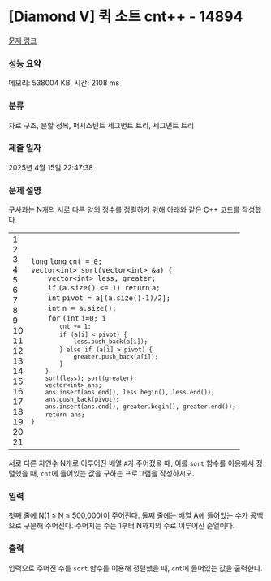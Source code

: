 # [Diamond V] 퀵 소트 cnt++ - 14894 

[문제 링크](https://www.acmicpc.net/problem/14894) 

### 성능 요약

메모리: 538004 KB, 시간: 2108 ms

### 분류

자료 구조, 분할 정복, 퍼시스턴트 세그먼트 트리, 세그먼트 트리

### 제출 일자

2025년 4월 15일 22:47:38

### 문제 설명

<p>구사과는 N개의 서로 다른 양의 정수를 정렬하기 위해 아래와 같은 C++ 코드를 작성했다.</p>

<div><div id="highlighter_234893" class="syntaxhighlighter  c"><table border="0" cellpadding="0" cellspacing="0"><tbody><tr><td class="gutter"><div class="line number1 index0 alt2">1</div><div class="line number2 index1 alt1">2</div><div class="line number3 index2 alt2">3</div><div class="line number4 index3 alt1">4</div><div class="line number5 index4 alt2">5</div><div class="line number6 index5 alt1">6</div><div class="line number7 index6 alt2">7</div><div class="line number8 index7 alt1">8</div><div class="line number9 index8 alt2">9</div><div class="line number10 index9 alt1">10</div><div class="line number11 index10 alt2">11</div><div class="line number12 index11 alt1">12</div><div class="line number13 index12 alt2">13</div><div class="line number14 index13 alt1">14</div><div class="line number15 index14 alt2">15</div><div class="line number16 index15 alt1">16</div><div class="line number17 index16 alt2">17</div><div class="line number18 index17 alt1">18</div><div class="line number19 index18 alt2">19</div><div class="line number20 index19 alt1">20</div><div class="line number21 index20 alt2">21</div></td><td class="code"><div class="container"><div class="line number1 index0 alt2"><code class="c color1 bold">long</code> <code class="c color1 bold">long</code> <code class="c plain">cnt = 0;</code></div><div class="line number2 index1 alt1"><code class="c plain">vector<</code><code class="c color1 bold">int</code><code class="c plain">> sort(vector<</code><code class="c color1 bold">int</code><code class="c plain">> &a) {</code></div><div class="line number3 index2 alt2"><code class="c spaces">    </code><code class="c plain">vector<</code><code class="c color1 bold">int</code><code class="c plain">> less, greater;</code></div><div class="line number4 index3 alt1"><code class="c spaces">    </code><code class="c keyword bold">if</code> <code class="c plain">(a.size() <= 1) </code><code class="c keyword bold">return</code> <code class="c plain">a;</code></div><div class="line number5 index4 alt2"><code class="c spaces">    </code><code class="c color1 bold">int</code> <code class="c plain">pivot = a[(a.size()-1)/2];</code></div><div class="line number6 index5 alt1"><code class="c spaces">    </code><code class="c color1 bold">int</code> <code class="c plain">n = a.size();</code></div><div class="line number7 index6 alt2"><code class="c spaces">    </code><code class="c keyword bold">for</code> <code class="c plain">(</code><code class="c color1 bold">int</code> <code class="c plain">i=0; i<n; i++) {</code></div><div class="line number8 index7 alt1"><code class="c spaces">        </code><code class="c plain">cnt += 1;</code></div><div class="line number9 index8 alt2"><code class="c spaces">        </code><code class="c keyword bold">if</code> <code class="c plain">(a[i] < pivot) {</code></div><div class="line number10 index9 alt1"><code class="c spaces">            </code><code class="c plain">less.push_back(a[i]);</code></div><div class="line number11 index10 alt2"><code class="c spaces">        </code><code class="c plain">} </code><code class="c keyword bold">else</code> <code class="c keyword bold">if</code> <code class="c plain">(a[i] > pivot) {</code></div><div class="line number12 index11 alt1"><code class="c spaces">            </code><code class="c plain">greater.push_back(a[i]);</code></div><div class="line number13 index12 alt2"><code class="c spaces">        </code><code class="c plain">}</code></div><div class="line number14 index13 alt1"><code class="c spaces">    </code><code class="c plain">}</code></div><div class="line number15 index14 alt2"><code class="c spaces">    </code><code class="c plain">sort(less); sort(greater);</code></div><div class="line number16 index15 alt1"><code class="c spaces">    </code><code class="c plain">vector<</code><code class="c color1 bold">int</code><code class="c plain">> ans;</code></div><div class="line number17 index16 alt2"><code class="c spaces">    </code><code class="c plain">ans.insert(ans.end(), less.begin(), less.end());</code></div><div class="line number18 index17 alt1"><code class="c spaces">    </code><code class="c plain">ans.push_back(pivot);</code></div><div class="line number19 index18 alt2"><code class="c spaces">    </code><code class="c plain">ans.insert(ans.end(), greater.begin(), greater.end());</code></div><div class="line number20 index19 alt1"><code class="c spaces">    </code><code class="c keyword bold">return</code> <code class="c plain">ans;</code></div><div class="line number21 index20 alt2"><code class="c plain">}</code></div></div></td></tr></tbody></table></div></div>

<p>서로 다른 자연수 N개로 이루어진 배열 <code>A</code>가 주어졌을 때, 이를 <code>sort</code> 함수를 이용해서 정렬했을 때, <code>cnt</code>에 들어있는 값을 구하는 프로그램을 작성하시오.</p>

### 입력 

 <p>첫째 줄에 N(1 ≤ N ≤ 500,000)이 주어진다. 둘째 줄에는 배열 A에 들어있는 수가 공백으로 구분해 주어진다. 주어지는 수는 1부터 N까지의 수로 이루어진 순열이다.</p>

### 출력 

 <p>입력으로 주어진 수를 <code>sort</code> 함수를 이용해 정렬했을 때, <code>cnt</code>에 들어있는 값을 출력한다.</p>

